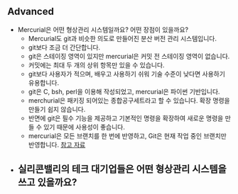 ## Advanced
* Mercurial은 어떤 형상관리 시스템일까요? 어떤 장점이 있을까요?
  - Mercurial도 git과 비슷한 의도로 만들어진 분산 버전 관리 시스템입니다.
  - git보다 조금 더 간단합니다.
  - git은 스테이징 영역이 있지만 mercurial은 커밋 전 스테이징 영역이 없습니다.
  - 커밋에는 최대 두 개의 상위 항목만 있을 수 있습니다.
  - git보다 사용자가 적으며, 배우고 사용하기 쉬워 기술 수준이 낮다면 사용하기 유용합니다.
  - git은 C, bsh, perl을 이용해 작성되었고, mercurial은 파이썬 기반입니다.
  - merchurial은 패키징 되어있는 종합공구세트라고 할 수 있습니다. 확장 명령을 만들기 쉽지 않습니다.
  - 반면에 git은 필수 기능을 제공하고 기본적인 명령을 확장하여 새로운 명령을 만들 수 있기 때문에 사용성이 좋습니다.
  - mercurial은 모든 브랜치를 한 번에 반영하고, Git은 현재 작업 중인 브랜치만 반영합니다.
  [참고 자료](https://d2.naver.com/helloworld/1011 "참고 자료")
* 실리콘밸리의 테크 대기업들은 어떤 형상관리 시스템을 쓰고 있을까요?
  -